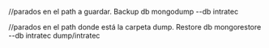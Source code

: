 //parados en el path a guardar.
Backup db
mongodump --db intratec

//parados en el path donde está la carpeta dump.
Restore db
mongorestore --db intratec dump/intratec
